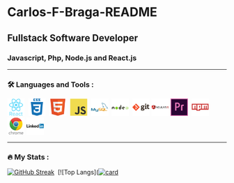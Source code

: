 # Carlos-F-Braga-README
## Fullstack Software Developer
### Javascript, Php, Node.js and React.js



---
### :hammer_and_wrench: Languages and Tools :
<div>
  <img src="https://github.com/devicons/devicon/blob/master/icons/react/react-original-wordmark.svg" title="React" alt="React" width="40" height="40"/>&nbsp;
  <img src="https://github.com/devicons/devicon/blob/master/icons/css3/css3-plain-wordmark.svg"  title="CSS3" alt="CSS" width="40" height="40"/>&nbsp;
  <img src="https://github.com/devicons/devicon/blob/master/icons/html5/html5-original.svg" title="HTML5" alt="HTML" width="40" height="40"/>&nbsp;
  <img src="https://github.com/devicons/devicon/blob/master/icons/javascript/javascript-original.svg" title="JavaScript" alt="JavaScript" width="40" height="40"/>&nbsp;
  <img src="https://github.com/devicons/devicon/blob/master/icons/mysql/mysql-original-wordmark.svg" title="MySQL"  alt="MySQL" width="40" height="40"/>&nbsp;
  <img src="https://github.com/devicons/devicon/blob/master/icons/nodejs/nodejs-original-wordmark.svg" title="NodeJS" alt="NodeJS" width="40" height="40"/>&nbsp;
  <img src="https://github.com/devicons/devicon/blob/master/icons/git/git-original-wordmark.svg" title="Git" alt="Git" width="40" height="40"/>
  <img src="https://github.com/devicons/devicon/blob/master/icons/angularjs/angularjs-original-wordmark.svg" title="AngularJs" **alt="AngularJs" width="40" height="40"/>
    <img src="https://github.com/devicons/devicon/blob/master/icons/premierepro/premierepro-original.svg" title="PremierePro"  alt="PremierePro" width="40" height="40"/>&nbsp;
  <img src="https://github.com/devicons/devicon/blob/master/icons/npm/npm-original-wordmark.svg" title="Npm" alt="Npm" width="40" height="40"/>&nbsp;
  <img src="https://github.com/devicons/devicon/blob/master/icons/chrome/chrome-original-wordmark.svg" title="Chrome" **alt="Chrome" width="40" height="40"/>
  <img src="https://github.com/devicons/devicon/blob/master/icons/linkedin/linkedin-original-wordmark.svg" title="Linkedin" alt="Linkedin" width="40" height="40"/>
</div>


---

<div>
  
### :fire: My Stats :
[![GitHub Streak](http://github-readme-streak-stats.herokuapp.com?user=Carlos-F-Braga&theme=dark&background=000000)](https://git.io/streak-stats)&nbsp;
[![Top Langs]([![card](https://github-readme-stats.vercel.app/api?username=iuricode&theme=default)](https://github.com/anuraghazra/github-readme-stats)&nbsp;
  
</div>
